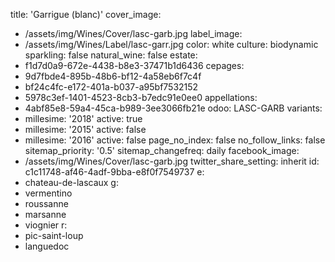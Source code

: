 title: 'Garrigue (blanc)'
cover_image:
  - /assets/img/Wines/Cover/lasc-garb.jpg
label_image:
  - /assets/img/Wines/Label/lasc-garr.jpg
color: white
culture: biodynamic
sparkling: false
natural_wine: false
estate:
  - f1d7d0a9-672e-4438-b8e3-37471b1d6436
cepages:
  - 9d7fbde4-895b-48b6-bf12-4a58eb6f7c4f
  - bf24c4fc-e172-401a-b037-a95bf7532152
  - 5978c3ef-1401-4523-8cb3-b7edc91e0ee0
appellations:
  - 4abf85e8-59a4-45ca-b989-3ee3066fb21e
odoo: LASC-GARB
variants:
  -
    millesime: '2018'
    active: true
  -
    millesime: '2015'
    active: false
  -
    millesime: '2016'
    active: false
page_no_index: false
no_follow_links: false
sitemap_priority: '0.5'
sitemap_changefreq: daily
facebook_image:
  - /assets/img/Wines/Cover/lasc-garb.jpg
twitter_share_setting: inherit
id: c1c11748-af46-4adf-9bba-e8f0f7549737
e:
  - chateau-de-lascaux
g:
  - vermentino
  - roussanne
  - marsanne
  - viognier
r:
  - pic-saint-loup
  - languedoc
